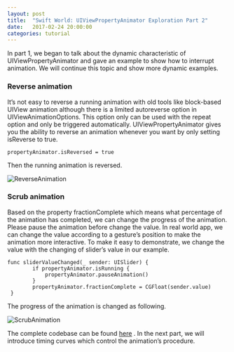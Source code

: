 ```yaml
---
layout: post
title:  "Swift World: UIViewPropertyAnimator Exploration Part 2"
date:   2017-02-24 20:00:00
categories: tutorial
---
```


In part 1, we began to talk about the dynamic characteristic of UIViewPropertyAnimator and gave an example to show how to interrupt animation. We will continue this topic and show more dynamic examples.

### Reverse animation

It’s not easy to reverse a running animation with old tools like block-based UIView animation although there is a limited autoreverse option in UIViewAnimationOptions. This option only can be used with the repeat option and only be triggered automatically. UIViewPropertyAnimator gives you the ability to reverse an animation whenever you want by only setting isReverse to true.

```
propertyAnimator.isReversed = true
```

Then the running animation is reversed.

![ReverseAnimation](http://pengguo.xyz/resources/ReverseAnimation.gif)

### Scrub animation

Based on the property fractionComplete which means what percentage of the animation has completed, we can change the progress of the animation.  Please pause the animation before change the value. In real world app, we can change the value according to a gesture’s position to make the animation more interactive. To make it easy to demonstrate, we change the value with the changing of slider’s value in our example.

```
func sliderValueChanged(_ sender: UISlider) {
        if propertyAnimator.isRunning {
            propertyAnimator.pauseAnimation()
        }
        propertyAnimator.fractionComplete = CGFloat(sender.value)
 }
```

 The progress of the animation is changed as following.

![ScrubAnimation](http://pengguo.xyz/resources/ScrubAnimation.gif)

The complete codebase can be found [here](https://gist.github.com/NilStack/dee4247b04541762fecc0b93bdc0d251) .  In the next part, we will introduce timing curves which control the animation’s procedure.
